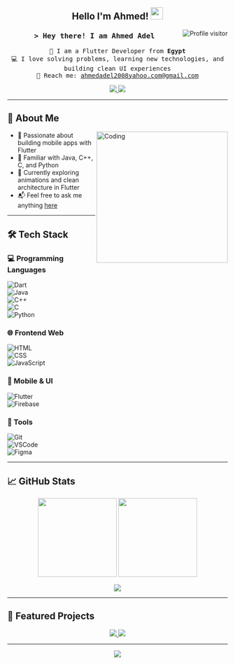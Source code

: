 <h2 align="center">
  Hello I'm Ahmed!
  <img src="https://media.giphy.com/media/hvRJCLFzcasrR4ia7z/giphy.gif" width="28">
</h2>

<a href="https://komarev.com/ghpvc/?username=Vhmmed">
  <img align="right" src="https://komarev.com/ghpvc/?username=Vhmmed&label=Visitors&color=0e75b6&style=flat" alt="Profile visitor" />
</a>

<h3 align="center">
  <samp>&gt; Hey there! I am <b>Ahmed Adel</b></samp>
</h3>

<p align="center"> 
  <samp>
    🚀 I am a Flutter Developer from <b>Egypt</b><br>
    💻 I love solving problems, learning new technologies, and building clean UI experiences<br>
    📧 Reach me: <a href="mailto:ahmedadel2008yahoo.com@gmail.com">ahmedadel2008yahoo.com@gmail.com</a>
  </samp>
</p>

<p align="center">
 <a href="https://www.linkedin.com/in/ahmedadel" target="_blank">
  <img src="https://img.shields.io/badge/LinkedIn-0077B5?style=for-the-badge&logo=linkedin&logoColor=white" />
 </a>
 <a href="mailto:ahmedadel2008yahoo.com@gmail.com">
    <img src="https://img.shields.io/badge/Gmail-D14836?style=for-the-badge&logo=gmail&logoColor=white" />
  </a>
</p>

---

## 🧠 About Me

<img align="right" width="300" src="https://media.giphy.com/media/qgQUggAC3Pfv687qPC/giphy.gif" alt="Coding" />

- 💙 Passionate about building mobile apps with Flutter  
- 🧠 Familiar with Java, C++, C, and Python  
- 🌱 Currently exploring animations and clean architecture in Flutter  
- 📬 Feel free to ask me anything [here](https://github.com/Vhmmed/ahmedadel/issues)  

---

## 🛠️ Tech Stack

### 💻 Programming Languages  
![Dart](https://img.shields.io/badge/Dart-0175C2?style=for-the-badge&logo=dart&logoColor=white)  
![Java](https://img.shields.io/badge/Java-ED8B00?style=for-the-badge&logo=java&logoColor=white)  
![C++](https://img.shields.io/badge/C++-00599C?style=for-the-badge&logo=c%2B%2B&logoColor=white)  
![C](https://img.shields.io/badge/C-555555?style=for-the-badge&logo=c&logoColor=white)  
![Python](https://img.shields.io/badge/Python-3776AB?style=for-the-badge&logo=python&logoColor=white)  

### 🌐 Frontend Web  
![HTML](https://img.shields.io/badge/HTML5-E34F26?style=for-the-badge&logo=html5&logoColor=white)  
![CSS](https://img.shields.io/badge/CSS3-1572B6?style=for-the-badge&logo=css3&logoColor=white)  
![JavaScript](https://img.shields.io/badge/JavaScript-F7DF1E?style=for-the-badge&logo=javascript&logoColor=black)  

### 📱 Mobile & UI  
![Flutter](https://img.shields.io/badge/Flutter-02569B?style=for-the-badge&logo=flutter&logoColor=white)  
![Firebase](https://img.shields.io/badge/Firebase-FFCA28?style=for-the-badge&logo=firebase&logoColor=black)  

### 🧰 Tools  
![Git](https://img.shields.io/badge/Git-F05032?style=for-the-badge&logo=git&logoColor=white)  
![VSCode](https://img.shields.io/badge/VSCode-007ACC?style=for-the-badge&logo=visual-studio-code&logoColor=white)  
![Figma](https://img.shields.io/badge/Figma-F24E1E?style=for-the-badge&logo=figma&logoColor=white)  

---

## 📈 GitHub Stats

<p align="center">
  <img src="https://github-readme-stats.vercel.app/api?username=Vhmmed&show_icons=true&theme=radical" height="180" />
  <img src="https://github-readme-stats.vercel.app/api/top-langs/?username=Vhmmed&layout=compact&theme=radical" height="180" />
</p>

<p align="center">
  <img src="https://github-readme-streak-stats.herokuapp.com/?user=Vhmmed&theme=radical" />
</p>

---

## 🚀 Featured Projects

<p align="center">
  <a href="https://github.com/Vhmmed/Meal_Project">
    <img src="https://github-readme-stats.vercel.app/api/pin/?username=Vhmmed&repo=Meal_Project&theme=radical" />
  </a>
  <a href="https://github.com/Vhmmed/bmi_project">
    <img src="https://github-readme-stats.vercel.app/api/pin/?username=Vhmmed&repo=bmi_project&theme=radical" />
  </a>
</p>

---

<p align="center">
  <img src="https://github-readme-activity-graph.vercel.app/graph?username=Vhmmed&theme=radical&bg_color=0D1117&color=7F3FBF&line=7F3FBF&point=7F3FBF&area=true" />
</p>
